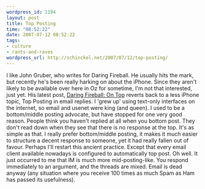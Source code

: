 ```yaml
--- 
wordpress_id: 1194
layout: post
title: Top Posting
time: "08:52:22"
date: 2007-07-12 08:52:22
tags: 
- culture
- rants-and-raves
wordpress_url: http://schinckel.net/2007/07/12/top-posting/
---
```

I like John Gruber, who writes for Daring Fireball. He usually hits the mark, but recently he's been really harking on about the iPhone. Since they aren't likely to be available over here in Oz for sometime, I'm not that interested, just yet. His latest post, [Daring Fireball: On Top][1] reverts back to a less iPhone topic, Top Posting in email replies. I 'grew up' using text-only interfaces on the internet, so email and usenet were king (and queen). I used to be a bottom/middle posting advocate, but have stopped for one very good reason. People think you haven't replied at all when you bottom post. They don't read down when they see that there is no response at the top. It's as simple as that. I really prefer bottom/middle posting, it makes it much easier to structure a decent response to someone, yet it had really fallen out of favour. Perhaps I'll restart this ancient practice. Except that every email client available nowadays is configured to automatically top post. Oh well. It just occurred to me that IM is much more mid-posting-like. You respond immediately to an argument, and the threads are mixed. Email is dead anyway (any situation where you receive 100 times as much Spam as Ham has passed its usefulness). 

   [1]: http://daringfireball.net/2007/07/on_top

